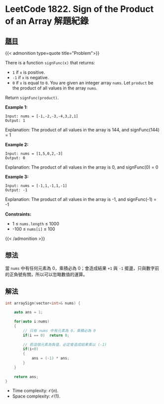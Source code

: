 # LeetCode 1822. Sign of the Product of an Array 解題紀錄



## [題目](https://leetcode.com/problems/sign-of-the-product-of-an-array/)


{{< admonition type=quote title="Problem">}}

There is a function `signFunc(x)` that returns:

- `1` if `x` is positive.
- `-1` if `x` is negative.
- `0` if `x` is equal to `0`.
You are given an integer array `nums`. Let `product` be the product of all values in the array `nums`.

Return `signFunc(product)`.

 

**Example 1:**
```
Input: nums = [-1,-2,-3,-4,3,2,1]
Output: 1
```
Explanation: The product of all values in the array is 144, and signFunc(144) = 1

**Example 2:**
```
Input: nums = [1,5,0,2,-3]
Output: 0
```
Explanation: The product of all values in the array is 0, and signFunc(0) = 0

**Example 3:**
```
Input: nums = [-1,1,-1,1,-1]
Output: -1
```
Explanation: The product of all values in the array is -1, and signFunc(-1) = -1
 

**Constraints:**

- 1 $\leq$ `nums.length` $\leq$ 1000
- -100 $\leq$ `nums[i]` $\leq$ 100

{{< /admonition >}}


## 想法

當 `nums` 中有任何元素為 0，乘積必為 0；會造成結果 `+1` 與 `-1` 擺盪，只與數字前的正負號有關，所以可以忽略數值的運算。

## 解法

```cpp
int arraySign(vector<int>& nums) {
    
    auto ans = 1;
    
    for(auto i:nums)
    {
        // 只有 nums 中有元素為 0，乘積必為 0
        if(i == 0)  return 0;
        
        // 若這個元素為負值，必定會造成結果乘以 (-1)
        if(i<0)
        {
            ans = (-1) * ans;
        }
    }
    
    return ans;
}
```

- Time complexity:  $\mathcal{O}(n)$.
- Space complexity:  $\mathcal{O}(1)$.



